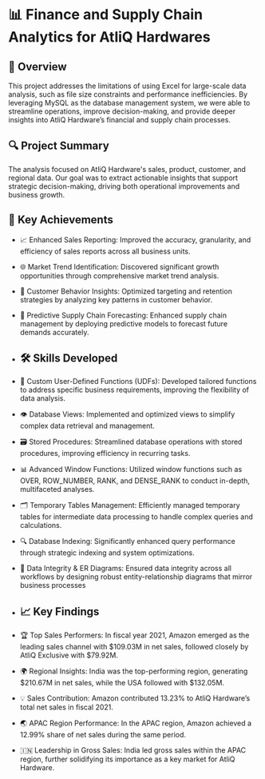 # 📊 Finance and Supply Chain Analytics for AtliQ Hardwares

## 📜 Overview

This project addresses the limitations of using Excel for large-scale data analysis, such as file size constraints and performance inefficiencies. By leveraging MySQL as the database management system, we were able to streamline operations, improve decision-making, and provide deeper insights into AtliQ Hardware’s financial and supply chain processes.

## 🔍 Project Summary

The analysis focused on AtliQ Hardware's sales, product, customer, and regional data. Our goal was to extract actionable insights that support strategic decision-making, driving both operational improvements and business growth.

## 🎯 Key Achievements

-  📈 Enhanced Sales Reporting: Improved the accuracy, granularity, and efficiency of sales reports across all business units.
-  🌐 Market Trend Identification: Discovered significant growth opportunities through comprehensive market trend analysis.
-  🛒 Customer Behavior Insights: Optimized targeting and retention strategies by analyzing key patterns in customer behavior.
-  🔮 Predictive Supply Chain Forecasting: Enhanced supply chain management by deploying predictive models to forecast future demands accurately.

- ## 🛠️ Skills Developed

-  🔧 Custom User-Defined Functions (UDFs): Developed tailored functions to address specific business requirements, improving the flexibility of data analysis.
-  👁️ Database Views: Implemented and optimized views to simplify complex data retrieval and management.
-  🗃️ Stored Procedures: Streamlined database operations with stored procedures, improving efficiency in recurring tasks.
-  📊 Advanced Window Functions: Utilized window functions such as OVER, ROW_NUMBER, RANK, and DENSE_RANK to conduct in-depth, multifaceted analyses.
-  🗂️ Temporary Tables Management: Efficiently managed temporary tables for intermediate data processing to handle complex queries and calculations.
-  🔍 Database Indexing: Significantly enhanced query performance through strategic indexing and system optimizations.
-  🔗 Data Integrity & ER Diagrams: Ensured data integrity across all workflows by designing robust entity-relationship diagrams that mirror business processes

- ## 📈 Key Findings
-  🏆 Top Sales Performers: In fiscal year 2021, Amazon emerged as the leading sales channel with $109.03M in net sales, followed closely by AtliQ Exclusive with $79.92M.
-  🌍 Regional Insights: India was the top-performing region, generating $210.67M in net sales, while the USA followed with $132.05M.
-  💡 Sales Contribution: Amazon contributed 13.23% to AtliQ Hardware’s total net sales in fiscal 2021.
-  🌏 APAC Region Performance: In the APAC region, Amazon achieved a 12.99% share of net sales during the same period.
-  🇮🇳 Leadership in Gross Sales: India led gross sales within the APAC region, further solidifying its importance as a key market for AtliQ Hardware.

  
